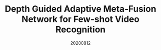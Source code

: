 ---
title: "Depth Guided Adaptive Meta-Fusion Network for Few-shot Video Recognition"
date: 20200812
category: "vision"
author_list: "Yuqian Fu*, Li Zhang*, Junke Wang, Yanwei Fu, Yu-Gang Jiang"
pub_in: "ACM MM 2020"
oral: " (Oral)"
pdf_url: "https://arxiv.org/abs/2010.09982"
img_path1: "DGA.png"
img_path2: "DGA.png"
---